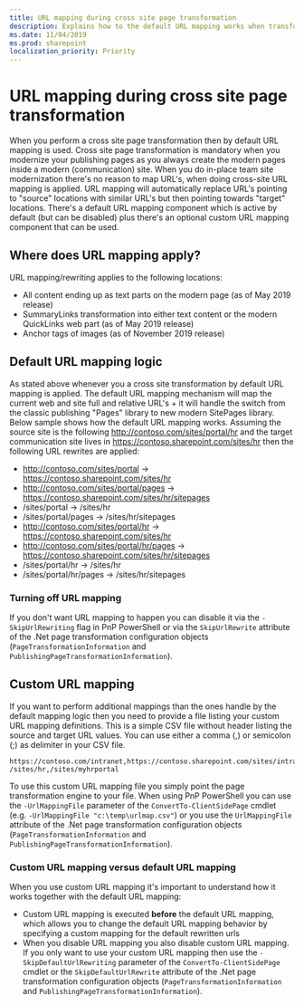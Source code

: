 ```yaml
---
title: URL mapping during cross site page transformation
description: Explains how to the default URL mapping works when transforming pages cross site collection + also explains how to use a custom URL mapping file
ms.date: 11/04/2019
ms.prod: sharepoint
localization_priority: Priority
---
```


# URL mapping during cross site page transformation

When you perform a cross site page transformation then by default URL mapping is used. Cross site page transformation is mandatory when you modernize your publishing pages as you always create the modern pages inside a modern (communication) site. When you do in-place team site modernization there's no reason to map URL's, when doing cross-site URL mapping is applied. URL mapping will automatically replace URL's pointing to "source" locations with similar URL's but then pointing towards "target" locations. There's a default URL mapping component which is active by default (but can be disabled) plus there's an optional custom URL mapping component that can be used.

## Where does URL mapping apply?

URL mapping/rewriting applies to the following locations:

- All content ending up as text parts on the modern page (as of May 2019 release)
- SummaryLinks transformation into either text content or the modern QuickLinks web part (as of May 2019 release)
- Anchor tags of images (as of November 2019 release)

## Default URL mapping logic

As stated above whenever you a cross site transformation by default URL mapping is applied. The default URL mapping mechanism will map the current web and site full and relative URL's + it will handle the switch from the classic publishing "Pages" library to new modern SitePages library. Below sample shows how the default URL mapping works. Assuming the source site is the following http://contoso.com/sites/portal/hr and the target communication site lives in https://contoso.sharepoint.com/sites/hr then the following URL rewrites are applied:

- http://contoso.com/sites/portal -> https://contoso.sharepoint.com/sites/hr
- http://contoso.com/sites/portal/pages -> https://contoso.sharepoint.com/sites/hr/sitepages
- /sites/portal -> /sites/hr
- /sites/portal/pages -> /sites/hr/sitepages
- http://contoso.com/sites/portal/hr -> https://contoso.sharepoint.com/sites/hr
- http://contoso.com/sites/portal/hr/pages -> https://contoso.sharepoint.com/sites/hr/sitepages
- /sites/portal/hr -> /sites/hr
- /sites/portal/hr/pages -> /sites/hr/sitepages

### Turning off URL mapping

If you don't want URL mapping to happen you can disable it via the `-SkipUrlRewriting` flag in PnP PowerShell or via the `SkipUrlRewrite` attribute of the .Net page transformation configuration objects (`PageTransformationInformation` and `PublishingPageTransformationInformation`).

## Custom URL mapping

If you want to perform additional mappings than the ones handle by the default mapping logic then you need to provide a file listing your custom URL mapping definitions. This is a simple CSV file without header listing the source and target URL values. You can use either a comma (,) or semicolon (;) as delimiter in your CSV file.

```Text
https://contoso.com/intranet,https://contoso.sharepoint.com/sites/intranet
/sites/hr,/sites/myhrportal
```

To use this custom URL mapping file you simply point the page transformation engine to your file. When using PnP PowerShell you can use the `-UrlMappingFile` parameter of the `ConvertTo-ClientSidePage` cmdlet (e.g. `-UrlMappingFile "c:\temp\urlmap.csv"`) or you use the `UrlMappingFile` attribute of the .Net page transformation configuration objects (`PageTransformationInformation` and `PublishingPageTransformationInformation`).

### Custom URL mapping versus default URL mapping

When you use custom URL mapping it's important to understand how it works together with the default URL mapping:

- Custom URL mapping is executed **before** the default URL mapping, which allows you to change the default URL mapping behavior by specifying a custom mapping for the default rewritten urls
- When you disable URL mapping you also disable custom URL mapping. If you only want to use your custom URL mapping then use the `-SkipDefaultUrlRewriting` parameter of the `ConvertTo-ClientSidePage` cmdlet or the `SkipDefaultUrlRewrite` attribute of the .Net page transformation configuration objects (`PageTransformationInformation` and `PublishingPageTransformationInformation`).


